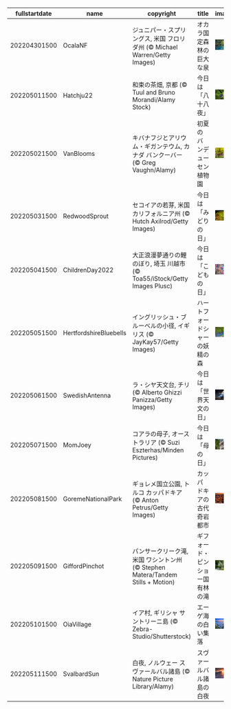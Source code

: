 |fullstartdate|name|copyright|title|image|
|--|--|--|--|--|
202204301500|OcalaNF|ジュニパー・スプリングス, 米国 フロリダ州 (© Michael Warren/Getty Images)|オカラ国定森林の巨大な泉|![](/ja-JP/2022/05/202204301500OcalaNF.jpg)|
202205011500|Hatchju22|和束の茶畑, 京都 (© Tuul and Bruno Morandi/Alamy Stock)|今日は「八十八夜」|![](/ja-JP/2022/05/202205011500Hatchju22.jpg)|
202205021500|VanBlooms|キバナフジとアリウム・ギガンテウム, カナダ バンクーバー (© Greg Vaughn/Alamy)|初夏のバンデューセン植物園|![](/ja-JP/2022/05/202205021500VanBlooms.jpg)|
202205031500|RedwoodSprout|セコイアの若芽, 米国 カリフォルニア州 (© Hutch Axilrod/Getty Images)|今日は「みどりの日」|![](/ja-JP/2022/05/202205031500RedwoodSprout.jpg)|
202205041500|ChildrenDay2022|大正浪漫夢通りの鯉のぼり, 埼玉 川越市 (© Toa55/iStock/Getty Images Plusc)|今日は「こどもの日」|![](/ja-JP/2022/05/202205041500ChildrenDay2022.jpg)|
202205051500|HertfordshireBluebells|イングリッシュ・ブルーベルの小径, イギリス  (© JayKay57/Getty Images)|ハートフォードシャーの妖精の森|![](/ja-JP/2022/05/202205051500HertfordshireBluebells.jpg)|
202205061500|SwedishAntenna|ラ・シヤ天文台, チリ (© Alberto Ghizzi Panizza/Getty Images)|今日は「世界天文の日」|![](/ja-JP/2022/05/202205061500SwedishAntenna.jpg)|
202205071500|MomJoey|コアラの母子, オーストラリア (© Suzi Eszterhas/Minden Pictures)|今日は「母の日」|![](/ja-JP/2022/05/202205071500MomJoey.jpg)|
202205081500|GoremeNationalPark|ギョレメ国立公園, トルコ カッパドキア (© Anton Petrus/Getty Images)|カッパドキアの古代奇岩都市|![](/ja-JP/2022/05/202205081500GoremeNationalPark.jpg)|
202205091500|GiffordPinchot|パンサークリーク滝, 米国 ワシントン州 (© Stephen Matera/Tandem Stills + Motion)|ギフォード・ピンショー国有林の滝|![](/ja-JP/2022/05/202205091500GiffordPinchot.jpg)|
202205101500|OiaVillage|イア村, ギリシャ サントリーニ島 (© Zebra-Studio/Shutterstock)|エーゲ海の白い集落|![](/ja-JP/2022/05/202205101500OiaVillage.jpg)|
202205111500|SvalbardSun|白夜, ノルウェー スヴァールバル諸島 (© Nature Picture Library/Alamy)|スヴァールバル諸島の白夜|![](/ja-JP/2022/05/202205111500SvalbardSun.jpg)|
